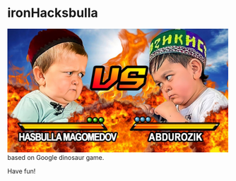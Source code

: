 # ironHacksbulla

<img src="./images/header.jpg" width="500px">
based on Google dinosaur game.

Have fun!
